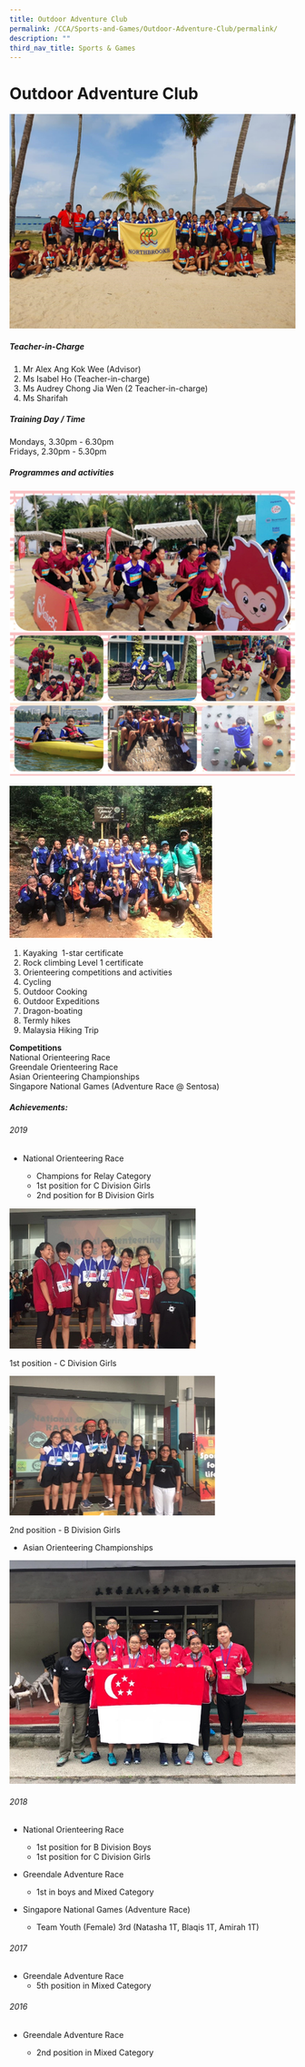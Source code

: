 ```yaml
---
title: Outdoor Adventure Club
permalink: /CCA/Sports-and-Games/Outdoor-Adventure-Club/permalink/
description: ""
third_nav_title: Sports & Games
---
```



# Outdoor Adventure Club

![](/images/ODAC%201.jpeg)

##### Teacher-in-Charge

1.  Mr Alex Ang Kok Wee (Advisor)
2.  Ms Isabel Ho&nbsp;(Teacher-in-charge)
3.  Ms Audrey Chong Jia Wen&nbsp;(2 Teacher-in-charge)
4.  Ms Sharifah

##### Training Day / Time

Mondays, 3.30pm - 6.30pm  
Fridays, 2.30pm - 5.30pm

##### Programmes and activities

![](/images/ODAC2.png)





![](/images/ODAC.png)



1.  Kayaking&nbsp;&nbsp;1-star certificate
2.  Rock climbing Level 1 certificate
3.  Orienteering competitions and activities
4.  Cycling
5.  Outdoor Cooking
6.  Outdoor Expeditions
7.  Dragon-boating
8.  Termly hikes
9.  Malaysia Hiking Trip



**Competitions**  
National Orienteering Race  
Greendale Orienteering Race  
Asian Orienteering Championships&nbsp;  
Singapore National Games (Adventure Race @ Sentosa)

##### Achievements:

###### 2019

*   National Orienteering Race

    - Champions for Relay Category  
    - 1st position for C Division Girls  
    - 2nd position for B Division Girls





![](/images/ODAC1.png)

 1st position - C Division Girls



![](/images/ODAC3.png)

 2nd position - B Division Girls 



- Asian Orienteering Championships

![](/images/ODAC%206.jpeg)

###### 2018

*   National Orienteering Race

     - 1st position for B Division Boys
     - 1st position for C Division Girls
    

*   Greendale Adventure Race

      - 1st in boys and Mixed Category

*   Singapore National Games (Adventure Race)&nbsp;
     - Team Youth (Female) 3rd (Natasha 1T, Blaqis 1T, Amirah 1T)&nbsp;

  

###### 2017

*   Greendale Adventure Race
     - 5th position in Mixed Category  
    

  

###### 2016&nbsp;

*   Greendale Adventure Race

    - 2nd position in Mixed Category